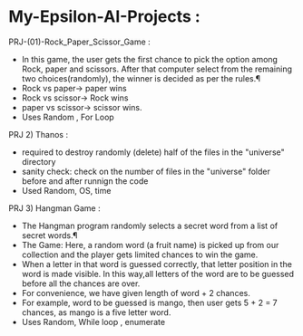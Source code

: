 # My-Epsilon-AI-Projects :
PRJ-(01)-Rock_Paper_Scissor_Game :
 * In this game, the user gets the first chance to pick the option among Rock, paper and scissors. After that computer select from the remaining two choices(randomly),      the winner is decided as per the rules.¶
  * Rock vs paper-> paper wins
  * Rock vs scissor-> Rock wins
  * paper vs scissor-> scissor wins.
  * Uses Random , For Loop

PRJ 2) Thanos :
  * required to destroy randomly (delete) half of the files in the "universe" directory
  * sanity check: check on the number of files in the "universe" folder before and after runnign the code
  * Used Random, OS, time 

PRJ 3) Hangman Game :
  * The Hangman program randomly selects a secret word from a list of secret words.¶
  * The Game: Here, a random word (a fruit name) is picked up from our collection and the player gets limited chances to win the game.
  * When a letter in that word is guessed correctly, that letter position in the word is made visible. In this way,all letters of the word are to be guessed before all       the chances are over.
  * For convenience, we have given length of word + 2 chances. 
  * For example, word to be guessed is mango, then user gets 5 + 2 = 7 chances, as mango is a five letter word.
  * Uses Random, While loop , enumerate
